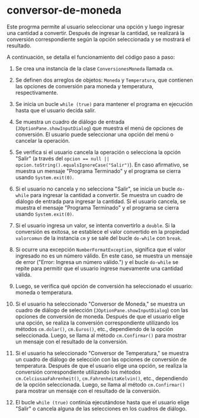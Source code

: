 # conversor-de-moneda
  Este progrma permite al usuario seleccionar una opción y luego ingresar una cantidad a convertir. Después de ingresar la cantidad, se realizará la conversión correspondiente según la opción seleccionada y se mostrará el resultado.

A continuación, se detalla el funcionamiento del código paso a paso:
1. Se crea una instancia de la clase `ConversionesMoneda` llamada `cm`.

2. Se definen dos arreglos de objetos: `Moneda` y `Temperatura`, que contienen las opciones de conversión para moneda y temperatura, respectivamente.

3. Se inicia un bucle `while (true)` para mantener el programa en ejecución hasta que el usuario decida salir.

4. Se muestra un cuadro de diálogo de entrada (`JOptionPane.showInputDialog`) que muestra el menú de opciones de conversión. El usuario puede seleccionar una opción del menú o cancelar la operación.

5. Se verifica si el usuario cancela la operación o selecciona la opción "Salir" (a través del `opcion == null || opcion.toString().equalsIgnoreCase("Salir")`). En caso afirmativo, se muestra un mensaje "Programa Terminado" y el programa se cierra usando `System.exit(0)`.

6. Si el usuario no cancela y no selecciona "Salir", se inicia un bucle `do-while` para ingresar la cantidad a convertir. Se muestra un cuadro de diálogo de entrada para ingresar la cantidad. Si el usuario cancela, se muestra el mensaje "Programa Terminado" y el programa se cierra usando `System.exit(0)`.

7. Si el usuario ingresa un valor, se intenta convertirlo a `double`. Si la conversión es exitosa, se establece el valor convertido en la propiedad `valorcomun` de la instancia `cm` y se sale del bucle `do-while` con `break`.

8. Si ocurre una excepción `NumberFormatException`, significa que el valor ingresado no es un número válido. En este caso, se muestra un mensaje de error ("Error: Ingresa un número válido.") y el bucle `do-while` se repite para permitir que el usuario ingrese nuevamente una cantidad válida.

9. Luego, se verifica qué opción de conversión ha seleccionado el usuario: moneda o temperatura.

10. Si el usuario ha seleccionado "Conversor de Moneda," se muestra un cuadro de diálogo de selección (`JOptionPane.showInputDialog`) con las opciones de conversión de moneda. Después de que el usuario elige una opción, se realiza la conversión correspondiente utilizando los métodos `cm.dolar()`, `cm.Euros()`, etc., dependiendo de la opción seleccionada. Luego, se llama al método `cm.Confirmar()` para mostrar un mensaje con el resultado de la conversión.

11. Si el usuario ha seleccionado "Conversor de Temperatura," se muestra un cuadro de diálogo de selección con las opciones de conversión de temperatura. Después de que el usuario elige una opción, se realiza la conversión correspondiente utilizando los métodos `cm.CelciusaaFahrenheit()`, `cm.FahrenheitaKelvin()`, etc., dependiendo de la opción seleccionada. Luego, se llama al método `cm.Confirmar()` para mostrar un mensaje con el resultado de la conversión.

12. El bucle `while (true)` continúa ejecutándose hasta que el usuario elige "Salir" o cancela alguna de las selecciones en los cuadros de diálogo.
